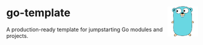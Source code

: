 # go-template <img src="./docs/icon.svg" width="80" align="right" />

A production-ready template for jumpstarting Go modules and projects.
